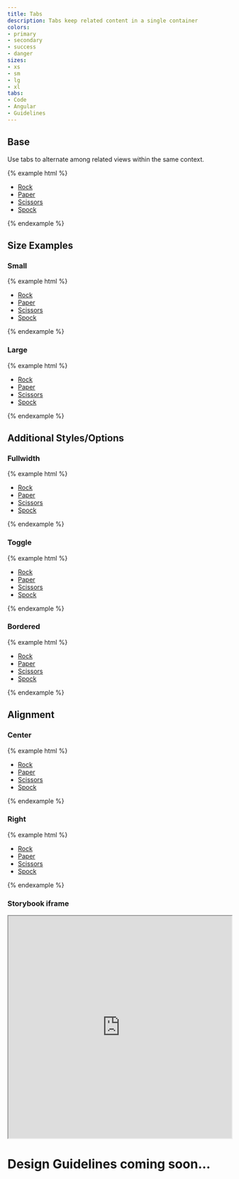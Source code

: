 ```yaml
---
title: Tabs
description: Tabs keep related content in a single container
colors:
- primary
- secondary
- success
- danger
sizes:
- xs
- sm
- lg
- xl
tabs:
- Code 
- Angular
- Guidelines
---
```


<!-- Start Cupcake Code Tab -->
<div id="code" class="docs-tabs-content" markdown="1">

## Base
Use tabs to alternate among related views within the same context.

{% example html %}
<ul class="c-tabs">
  <li class="c-tab-item">
    <a class="c-tab-item-link" href="">Rock</a>
  </li>
  <li class="c-tab-item">
    <a class="c-tab-item-link c-tab-item-link-active" href="">Paper</a>
  </li>
  <li class="c-tab-item">
    <a class="c-tab-item-link" href="">Scissors</a>
  </li>
  <li class="c-tab-item">
    <a class="c-tab-item-link" href="">Spock</a>
  </li>
</ul>
{% endexample %}

## Size Examples

### Small

{% example html %}
<ul class="c-tabs c-tabs-sm">
  <li class="c-tab-item">
    <a class="c-tab-item-link" href="">Rock</a>
  </li>
  <li class="c-tab-item">
    <a class="c-tab-item-link c-tab-item-link-active" href="">Paper</a>
  </li>
  <li class="c-tab-item">
    <a class="c-tab-item-link" href="">Scissors</a>
  </li>
  <li class="c-tab-item">
    <a class="c-tab-item-link" href="">Spock</a>
  </li>
</ul>
{% endexample %}

### Large

{% example html %}
<ul class="c-tabs c-tabs-lg">
  <li class="c-tab-item">
    <a class="c-tab-item-link" href="">Rock</a>
  </li>
  <li class="c-tab-item">
    <a class="c-tab-item-link c-tab-item-link-active" href="">Paper</a>
  </li>
  <li class="c-tab-item">
    <a class="c-tab-item-link" href="">Scissors</a>
  </li>
  <li class="c-tab-item">
    <a class="c-tab-item-link" href="">Spock</a>
  </li>
</ul>
{% endexample %}

## Additional Styles/Options

### Fullwidth

{% example html %}
<ul class="c-tabs c-tabs-fullwidth">
  <li class="c-tab-item">
    <a class="c-tab-item-link" href>
      <i class="fas fa-hand-rock" aria-hidden="true"></i> Rock
    </a>
  </li>
  <li class="c-tab-item">
    <a class="c-tab-item-link c-tab-item-link-active" href>
      <i class="fas fa-hand-paper" aria-hidden="true"></i> Paper
    </a>
  </li>
  <li class="c-tab-item">
    <a class="c-tab-item-link" href>
      <i class="fas fa-hand-scissors" aria-hidden="true"></i> Scissors
    </a>
  </li>
  <li class="c-tab-item">
    <a class="c-tab-item-link" href>
      <i class="fas fa-hand-spock" aria-hidden="true"></i> Spock
    </a>
  </li>
</ul>
{% endexample %}

### Toggle

{% example html %}
<ul class="c-tabs c-tabs-right">
  <li class="c-tab-item">
    <a class="c-tab-item-link" href>
      <i class="fas fa-hand-rock" aria-hidden="true"></i> Rock
    </a>
  </li>
  <li class="c-tab-item">
    <a class="c-tab-item-link c-tab-item-link-active" href>
      <i class="fas fa-hand-paper" aria-hidden="true"></i> Paper
    </a>
  </li>
  <li class="c-tab-item">
    <a class="c-tab-item-link" href>
      <i class="fas fa-hand-scissors" aria-hidden="true"></i> Scissors
    </a>
  </li>
  <li class="c-tab-item">
    <a class="c-tab-item-link" href>
      <i class="fas fa-hand-spock" aria-hidden="true"></i> Spock
    </a>
  </li>
</ul>
{% endexample %}

### Bordered

{% example html %}
<ul class="c-tabs c-tabs-bordered">
  <li class="c-tab-item">
    <a class="c-tab-item-link" href>
      <i class="fas fa-hand-rock" aria-hidden="true"></i> Rock
    </a>
  </li>
  <li class="c-tab-item">
    <a class="c-tab-item-link c-tab-item-link-active" href>
      <i class="fas fa-hand-paper" aria-hidden="true"></i> Paper
    </a>
  </li>
  <li class="c-tab-item">
    <a class="c-tab-item-link" href>
      <i class="fas fa-hand-scissors" aria-hidden="true"></i> Scissors
    </a>
  </li>
  <li class="c-tab-item">
    <a class="c-tab-item-link" href>
      <i class="fas fa-hand-spock" aria-hidden="true"></i> Spock
    </a>
  </li>
</ul>
{% endexample %}

## Alignment

### Center
{% example html %}
<ul class="c-tabs c-tabs-center">
  <li class="c-tab-item">
    <a class="c-tab-item-link" href>
      <i class="fas fa-hand-rock" aria-hidden="true"></i> Rock
    </a>
  </li>
  <li class="c-tab-item">
    <a class="c-tab-item-link c-tab-item-link-active" href>
      <i class="fas fa-hand-paper" aria-hidden="true"></i> Paper
    </a>
  </li>
  <li class="c-tab-item">
    <a class="c-tab-item-link" href>
      <i class="fas fa-hand-scissors" aria-hidden="true"></i> Scissors
    </a>
  </li>
  <li class="c-tab-item">
    <a class="c-tab-item-link" href>
      <i class="fas fa-hand-spock" aria-hidden="true"></i> Spock
    </a>
  </li>
</ul>
{% endexample %}

### Right
{% example html %}
<ul class="c-tabs c-tabs-right">
  <li class="c-tab-item">
    <a class="c-tab-item-link" href>
      <i class="fas fa-hand-rock" aria-hidden="true"></i> Rock
    </a>
  </li>
  <li class="c-tab-item">
    <a class="c-tab-item-link c-tab-item-link-active" href>
      <i class="fas fa-hand-paper" aria-hidden="true"></i> Paper
    </a>
  </li>
  <li class="c-tab-item">
    <a class="c-tab-item-link" href>
      <i class="fas fa-hand-scissors" aria-hidden="true"></i> Scissors
    </a>
  </li>
  <li class="c-tab-item">
    <a class="c-tab-item-link" href>
      <i class="fas fa-hand-spock" aria-hidden="true"></i> Spock
    </a>
  </li>
</ul>
{% endexample %}

</div>
<!-- End Cupcake Code Tab -->

<!-- Start Angular Code Tab -->
<div id="angular" class="docs-tabs-content" markdown="1">

### Storybook iframe
<iframe title="storybook" width="100%" height="500px" src="https://pages.code.ipreo.com/josh-easter/storybook-demo/?path=/story/basic-elements--avatar&full=0&addons=1&stories=0&panelRight=0&addonPanel=storybooks%2Fstorybook-addon-knobs&nav=0"></iframe>

</div>
<!-- End Angular Code Tab -->

<!-- Start Design Tab -->
<div id="guidelines" class="docs-tabs-content" markdown="1">

# Design Guidelines coming soon...


</div>
<!-- End Design Tab -->


